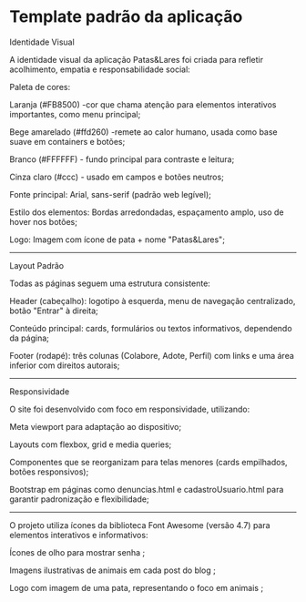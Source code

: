 # Template padrão da aplicação

Identidade Visual

A identidade visual da aplicação Patas&Lares foi criada para refletir acolhimento, empatia e responsabilidade social:

Paleta de cores:

Laranja (#FB8500) -cor que chama atenção para elementos interativos importantes, como menu principal;

Bege amarelado (#ffd260) -remete ao calor humano, usada como base suave em containers e botões;

Branco (#FFFFFF) - fundo principal para contraste e leitura;

Cinza claro (#ccc) - usado em campos e botões neutros;

Fonte principal: Arial, sans-serif (padrão web legível);

Estilo dos elementos: Bordas arredondadas, espaçamento amplo, uso de hover nos botões;

Logo: Imagem com ícone de pata + nome "Patas&Lares";

---------------------------------------------------------------------------------------------------------------------------------

Layout Padrão

Todas as páginas seguem uma estrutura consistente:

Header (cabeçalho): logotipo à esquerda, menu de navegação centralizado, botão "Entrar" à direita;

Conteúdo principal: cards, formulários ou textos informativos, dependendo da página;

Footer (rodapé): três colunas (Colabore, Adote, Perfil) com links e uma área inferior com direitos autorais;

---------------------------------------------------------------------------------------------------------------------------------

Responsividade

O site foi desenvolvido com foco em responsividade, utilizando:

Meta viewport para adaptação ao dispositivo;

Layouts com flexbox, grid e media queries;

Componentes que se reorganizam para telas menores (cards empilhados, botões responsivos);

Bootstrap em páginas como denuncias.html e cadastroUsuario.html para garantir padronização e flexibilidade;

-----------------------------------------------------------------------------------------------------------------------------------------------------

O projeto utiliza ícones da biblioteca Font Awesome (versão 4.7) para elementos interativos e informativos:

Ícones de olho para mostrar senha ;

Imagens ilustrativas de animais em cada post do blog ;

Logo com imagem de uma pata, representando o foco em animais ;

